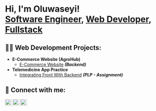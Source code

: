 <h1>Hi, I'm Oluwaseyi! <br/><a href="https://github.com/Sheyzie">Software Engineer</a>, <a href="https://www.linkedin.com/in/oluwaseyi-olukosi-539549358/">Web Developer</a>, <a href="https://x.com/OlukosiH">Fullstack</a></h1>

<h2>👨‍💻 Web Development Projects:</h2>

- <b>E-Commerce Website (AgroHub)</b>
  - [E-Commerce Website](https://github.com/Giathi-Daniel/AgroHub) <b><i>(Backend)</b></i>
- <b>Telemedicine App Practice</b>
  - [Integrating Front With Backend](https://github.com/PLP-WebTechnologies/integrating-frontend-and-backend-Sheyzie) <b><i>(PLP - Assignment)</b></i>

<!-- UNCOMMENT WHEN YOU HAVE YOU OWN YT VIDEOS
<h2>📺 Popular YouTube Videos</h2>

- [How to get into Cybersecurity Starting From Zero](https://www.youtube.com/watch?v=a83ASGn_V_s)
- [A Day in the Life of a Cybersecurity Anayst](https://www.youtube.com/watch?v=uHy3oM7NnoU)
- [How to Create a KeyLogger (C#)](https://www.youtube.com/watch?v=N-L9hklSlNk)
- [Ransomware Demonstration (C#)](https://www.youtube.com/watch?v=OfvdQeh79s0)
- [Is WGU Legit?](https://www.youtube.com/watch?v=E2MwRWxDBkA)

  -->
<h2> 🤳 Connect with me:</h2>

[<img align="left" alt="JoshMadakor | YouTube" width="22px" src="https://cdn.jsdelivr.net/npm/simple-icons@v3/icons/youtube.svg" />][youtube]
[<img align="left" alt="JoshMadakor | Twitter" width="22px" src="https://cdn.jsdelivr.net/npm/simple-icons@v3/icons/twitter.svg" />][twitter]
[<img align="left" alt="JoshMadakor | LinkedIn" width="22px" src="https://cdn.jsdelivr.net/npm/simple-icons@v3/icons/linkedin.svg" />][linkedin]
<!--[<img align="left" alt="JoshMadakor | Instagram" width="22px" src="https://cdn.jsdelivr.net/npm/simple-icons@v3/icons/instagram.svg" />][instagram]-->

[twitter]: https://x.com/OlukosiH
[youtube]: http://www.youtube.com/@OluwaseyiOlukosi
<!--[instagram]: https://www.instagram.com/joshmadakor/ -->
[linkedin]: https://www.linkedin.com/in/oluwaseyi-olukosi-539549358/

<!---
Sheyzie/Sheyzie is a ✨ special ✨ repository because its `README.md` (this file) appears on your GitHub profile.
You can click the Preview link to take a look at your changes.

Here are some ideas to get you started:

- 🔭 I’m currently working on ...
- 🌱 I’m currently learning ...
- 👯 I’m looking to collaborate on ...
- 🤔 I’m looking for help with ...
- 💬 Ask me about ...
- 📫 How to reach me: ...
- 😄 Pronouns: ...
- ⚡ Fun fact: ...

--->
